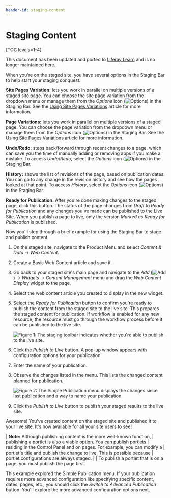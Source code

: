 ```yaml
---
header-id: staging-content
---
```


# Staging Content

[TOC levels=1-4]

<aside class="alert alert-info">
  <span class="wysiwyg-color-blue120">This document has been updated and ported to <a href="https://learn.liferay.com/dxp/7.x/en/site-building/publishing-tools/staging.html">Liferay Learn</a> and is no longer maintained here.</span>
</aside>

When you're on the staged site, you have several options in the Staging Bar to
help start your staging conquest.

**Site Pages Variation:** lets you work in parallel on multiple versions of a
staged site page. You can choose the site page variation from the dropdown menu
or manage them from the *Options* icon
(![Options](../../../../images/icon-staging-bar-options.png)) in the Staging
Bar. See the
[Using Site Pages Variations](/docs/7-2/user/-/knowledge_base/u/using-multi-and-single-page-variations)
article for more information.

**Page Variations:** lets you work in parallel on multiple versions of a staged
page. You can choose the page variation from the dropdown menu or manage them
from the *Options* icon
(![Options](../../../../images/icon-staging-bar-options.png)) in the Staging
Bar. See the
[Using Site Pages Variations](/docs/7-2/user/-/knowledge_base/u/using-multi-and-single-page-variations)
article for more information.

**Undo/Redo:** steps back/forward through recent changes to a page, which can
save you the time of manually adding or removing apps if you make a mistake. To
access *Undo*/*Redo*, select the *Options* icon
(![Options](../../../../images/icon-staging-bar-options.png)) in the Staging
Bar.

**History:** shows the list of revisions of the page, based on publication
dates. You can go to any change in the revision history and see how the pages
looked at that point. To access *History*, select the *Options* icon
(![Options](../../../../images/icon-staging-bar-options.png)) in the Staging
Bar.

**Ready for Publication:** After you're done making changes to the staged page,
click this button. The status of the page changes from *Draft* to *Ready for
Publication* and any changes you've made can be published to the Live Site. When
you publish a page to live, only the version *Marked as Ready for Publication*
is published.

Now you'll step through a brief example for using the Staging Bar to stage and
publish content.

1.  On the staged site, navigate to the Product Menu and select *Content & Data*
    &rarr; *Web Content*.

2.  Create a Basic Web Content article and save it.

3.  Go back to your staged site's main page and navigate to the *Add*
    (![Add](../../../../images/icon-add-widget.png)) &rarr; *Widgets* &rarr;
    *Content Management* menu and drag the *Web Content Display* widget to the
    page.

4.  Select the web content article you created to display in the new widget.

5.  Select the *Ready for Publication* button to confirm you're ready to publish
    the content from the staged site to the live site. This prepares the
    staged content for publication. If workflow is enabled for any new resource,
    the resource must go through the workflow process before it can be published
    to the live site.

    ![Figure 1: The staging toolbar indicates whether you're able to publish to the live site.](../../../../images/staging-publish-bar.png)

6.  Click the *Publish to Live* button. A pop-up window appears with
    configuration options for your publication.

7.  Enter the name of your publication.

8.  Observe the changes listed in the menu. This lists the changed content
    planned for publication.

    ![Figure 2: The Simple Publication menu displays the changes since last publication and a way to name your publication.](../../../../images/simple-staging-publication.png)

9.  Click the *Publish to Live* button to publish your staged results to the
    live site.

Awesome! You've created content on the staged site and published it to your live
site. It's now available for all your site users to see!

| **Note:** Although publishing content is the more well-known function,
| publishing a portlet is also a viable option. You can publish portlets
| residing in the Control Panel and on pages. For example, you can modify a
| portlet's title and publish the change to live. This is possible because
| portlet configurations are always staged.
| 
| To publish a portlet that is on a page, you must publish the page first.

This example explored the Simple Publication menu. If your publication requires
more advanced configuration like specifying specific content, dates, pages,
etc., you should click the *Switch to Advanced Publication* button. You'll
explore the more advanced configuration options next.
